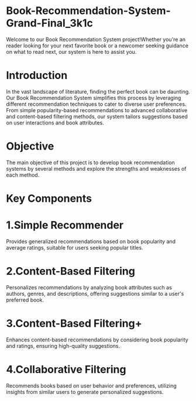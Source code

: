 # Book-Recommendation-System-Grand-Final_3k1c
Welcome to our Book Recommendation System project!Whether you're an  reader looking for your next favorite book or a newcomer seeking guidance on what to read next, our system is here to assist you.

# Introduction
In the vast landscape of literature, finding the perfect book can be daunting. Our Book Recommendation System simplifies this process by leveraging different recommendation techniques to cater to diverse user preferences. From simple popularity-based recommendations to advanced collaborative and content-based filtering methods, our system tailors suggestions based on user interactions and book attributes.

# Objective
The main objective of this project is to develop book recommendation systems by several methods and explore the strengths and weaknesses of each method.

# Key Components
# 1.Simple Recommender 
Provides generalized recommendations based on book popularity and average ratings, suitable for users seeking popular titles.
# 2.Content-Based Filtering 
Personalizes recommendations by analyzing book attributes such as authors, genres, and descriptions, offering suggestions similar to a user's preferred book.
# 3.Content-Based Filtering+ 
Enhances content-based recommendations by considering book popularity and ratings, ensuring high-quality suggestions.
# 4.Collaborative Filtering 
Recommends books based on user behavior and preferences, utilizing insights from similar users to generate personalized suggestions.

   
